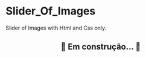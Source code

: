 # Slider_Of_Images
Slider of Images with Html and Css only.


<h2 align="center"> 
	🚧  Em construção...  🚧
</h2>
